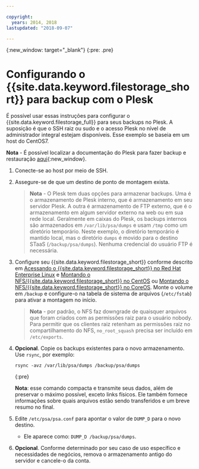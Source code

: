 ```yaml
---

copyright:
  years: 2014, 2018
lastupdated: "2018-09-07"

---
```

{:new_window: target="_blank"}
{:pre: .pre}
 
# Configurando o {{site.data.keyword.filestorage_short}} para backup com o Plesk

É possível usar essas instruções para configurar o {{site.data.keyword.filestorage_full}} para seus backups no Plesk. A suposição é que o SSH
raiz ou sudo e o acesso Plesk no nível de administrador integral estejam disponíveis. Esse exemplo se baseia
em um host do CentOS7.

**Nota** - É possível localizar a documentação do Plesk para fazer backup e restauração [aqui](https://docs.plesk.com/en-US/12.5/administrator-guide/backing-up-and-restoration.59256/){:new_window}.

1. Conecte-se ao host por meio de SSH.

2. Assegure-se de que um destino de ponto de montagem exista. <br />
   >**Nota** - O Plesk tem duas opções para armazenar backups. Uma é o armazenamento de Plesk interno, que é armazenamento em seu servidor Plesk. A outra é armazenamento de FTP externo, que é o armazenamento em algum servidor externo na web ou em sua rede local. Geralmente em caixas do Plesk, os backups internos são armazenados em
`/var/lib/psa/dumps` e usam `/tmp` como um diretório temporário. Neste exemplo, o diretório temporário é mantido local, mas o diretório `dumps` é movido para o destino STaaS (`/backup/psa/dumps`). Nenhuma credencial do usuário FTP é necessária.
   
3. Configure seu {{site.data.keyword.filestorage_short}} conforme descrito em [Acessando o {{site.data.keyword.filestorage_short}} no Red Hat Enterprise Linux](accessing-file-storage-linux.html) e [Montando o NFS/{{site.data.keyword.filestorage_short}} no CentOS](mounting-nsf-file-storage.html) ou [Montando o NFS/{{site.data.keyword.filestorage_short}} no CoreOS](mounting-storage-coreos.html). Monte o volume em `/backup` e configure-o na tabela de sistema de arquivos (`/etc/fstab`) para ativar a montagem no início. <br />
   >**Nota** - por padrão, o NFS faz downgrade de quaisquer arquivos que foram criados com as permissões raiz para o usuário nobody. Para permitir que os clientes raiz retenham as permissões raiz no compartilhamento do NFS, `no_root_squash` precisa ser incluído em `/etc/exports`. <br />

4. **Opcional**. Copie os backups existentes para o novo armazenamento. Use
`rsync`, por exemplo:
   ```
   rsync -avz /var/lib/psa/dumps /backup/psa/dumps
   ```
   {:pre}
    
    **Nota**: esse comando compacta e transmite seus dados, além de preservar o máximo possível, exceto links físicos. Ele também fornece informações sobre quais arquivos estão sendo transferidos e um breve resumo no final.
    
5. Edite `/etc/psa/psa.conf` para apontar o valor de `DUMP_D`
para o novo destino. 
    - Ele aparece como:  ` DUMP_D /backup/psa/dumps `. 

6. **Opcional**. Conforme determinado por seu caso de uso específico e necessidades de negócios, remova o armazenamento antigo do servidor e cancele-o da conta.

